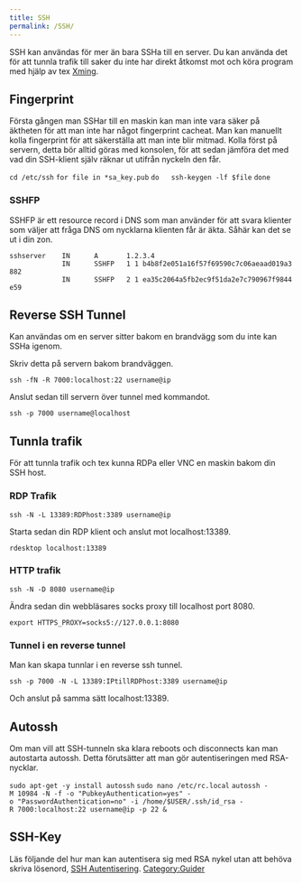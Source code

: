 ```yaml
---
title: SSH
permalink: /SSH/
---
```


SSH kan användas för mer än bara SSHa till en server. Du kan använda det
för att tunnla trafik till saker du inte har direkt åtkomst mot och köra
program med hjälp av tex [Xming](/Xming "wikilink").

Fingerprint
-----------

Första gången man SSHar till en maskin kan man inte vara säker på
äktheten för att man inte har något fingerprint cacheat. Man kan
manuellt kolla fingerprint för att säkerställa att man inte blir mitmad.
Kolla först på servern, detta bör alltid göras med konsolen, för att
sedan jämföra det med vad din SSH-klient själv räknar ut utifrån nyckeln
den får.

`cd /etc/ssh`
`for file in *sa_key.pub`
`do   ssh-keygen -lf $file`
`done`

### SSHFP

SSHFP är ett resource record i DNS som man använder för att svara
klienter som väljer att fråga DNS om nycklarna klienten får är äkta.
Såhär kan det se ut i din zon.

`sshserver    IN      A       1.2.3.4`
`             IN      SSHFP   1 1 b4b8f2e051a16f57f69590c7c06aeaad019a3882`
`             IN      SSHFP   2 1 ea35c2064a5fb2ec9f51da2e7c790967f9844e59`

Reverse SSH Tunnel
------------------

Kan användas om en server sitter bakom en brandvägg som du inte kan SSHa
igenom.

Skriv detta på servern bakom brandväggen.

`ssh -fN -R 7000:localhost:22 username@ip`

Anslut sedan till servern över tunnel med kommandot.

`ssh -p 7000 username@localhost`

Tunnla trafik
-------------

För att tunnla trafik och tex kunna RDPa eller VNC en maskin bakom din
SSH host.

### RDP Trafik

`ssh -N -L 13389:RDPhost:3389 username@ip`

Starta sedan din RDP klient och anslut mot localhost:13389.

`rdesktop localhost:13389`

### HTTP trafik

`ssh -N -D 8080 username@ip`

Ändra sedan din webbläsares socks proxy till localhost port 8080.

`export HTTPS_PROXY=socks5://127.0.0.1:8080`

### Tunnel i en reverse tunnel

Man kan skapa tunnlar i en reverse ssh tunnel.

`ssh -p 7000 -N -L 13389:IPtillRDPhost:3389 username@ip`

Och anslut på samma sätt localhost:13389.

Autossh
-------

Om man vill att SSH-tunneln ska klara reboots och disconnects kan man
autostarta autossh. Detta förutsätter att man gör autentiseringen med
RSA-nycklar.

`sudo apt-get -y install autossh`
`sudo nano /etc/rc.local`
`autossh -M 10984 -N -f -o "PubkeyAuthentication=yes" -o "PasswordAuthentication=no" -i /home/$USER/.ssh/id_rsa -R 7000:localhost:22 username@ip -p 22 &`

SSH-Key
-------

Läs följande del hur man kan autentisera sig med RSA nykel utan att
behöva skriva lösenord, [SSH
Autentisering](/Jumpgate#SSH_Autentisering "wikilink").
[Category:Guider](/Category:Guider "wikilink")